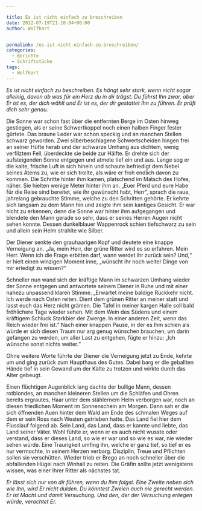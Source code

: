 ```yaml
---

title: Es ist nicht einfach zu breschreiben
date: 2012-07-19T21:10:04+00:00
author: Wolfhart


permalink: /es-ist-nicht-einfach-zu-breschreiben/
categories:
  - Berichte
  - Schriftstücke
tags:
  - Wolfhart
---
```

_Es ist nicht einfach zu beschreiben. Es hängt sehr stark, wenn nicht sogar alleinig, davon ab was für ein Herz du in dir trägst. Du führst Ihn zwar, aber Er ist es, der dich wählt und Er ist es, der dir gestattet Ihn zu führen. Er prüft dich sehr genau._<!--more-->



Die Sonne war schon fast über die entfernten Berge im Osten hinweg gestiegen, als er seine Schwertkoppel noch einen halben Finger fester gürtete. Das braune Leder war schon speckig und an manchen Stellen schwarz geworden. Zwei silberbeschlagene Schwertscheiden hingen frei an seiner Hüfte herab und der schwarze Umhang aus dichtem, wenig verfilztem Fell, überdeckte sie beide zur Hälfte. Er drehte sich der aufsteigenden Sonne entgegen und atmete tief ein und aus. Lange sog er die kalte, frische Luft in sich hinein und schaute befriedigt dem Nebel seines Atems zu, wie er sich trollte, als wäre er froh endlich davon zu kommen. Die Schritte hinter ihm kamen, platschend im Matsch des Hofes, näher. Sie hielten wenige Meter hinter ihm an. „Euer Pferd und eure Habe für die Reise sind bereitet, wie ihr gewünscht habt, Herr“, sprach die raue, jahrelang gebrauchte Stimme, welche zu den Schritten gehörte. Er kehrte sich langsam zu dem Mann hin und zeigte ihm sein kantiges Gesicht. Er war nicht zu erkennen, denn die Sonne war hinter ihm aufgegangen und blendete den Mann gerade so sehr, dass er seines Herren Augen nicht sehen konnte. Dessen dunkelblauer Wappenrock schien tiefschwarz zu sein und allein sein Helm strahlte wie Silber.

Der Diener senkte den grauhaarigen Kopf und deutete eine knappe Verneigung an. „Ja, mein Herr, der grüne Ritter wird es so erfahren. Mein Herr. Wenn ich die Frage erbitten darf, wann werdet ihr zurück sein? Und,“ er hielt einen winzigen Moment inne, „wünscht ihr noch weiter Dinge von mir erledigt zu wissen?“

Schneller nun wand sich der kräftige Mann im schwarzen Umhang wieder der Sonne entgegen und antwortete seinem Diener in Ruhe und mit einer nahezu unpassend klaren Stimme. „Erwartet meine baldige Rückkehr nicht. Ich werde nach Osten reiten. Dient dem grünen Ritter an meiner statt und lasst euch das Herz nicht grämen. Die Tafel in meiner kargen Halle soll bald fröhlichere Tage wieder sehen. Mit dem Wein des Südens und einem kräftigem Schluck Starkbier der Zwerge. In einer anderen Zeit, wenn das Reich wieder frei ist.&#8220; Nach einer knappen Pause, in der es Ihm schien als würde er sich diesen Traum nur arg genug wünschen brauchen, um darin gefangen zu werden, um aller Last zu entgehen, fügte er hinzu: &#8222;Ich wünsche sonst nichts weiter.“

Ohne weitere Worte führte der Diener die Verneigung jetzt zu Ende, kehrte um und ging zurück zum Haupthaus des Gutes. Dabei barg er die geballten Hände tief in sein Gewand um der Kälte zu trotzen und wirkte durch das Alter gebeugt.

Einen flüchtigen Augenblick lang dachte der bullige Mann, dessen rotblondes, an manchen kleineren Stellen um die Schläfen und Ohren bereits ergrautes, Haar unter dem stählernem Helm verborgen war, noch an diesen friedlichen Moment im Sonnenschein am Morgen. Dann sah er die sich öffnenden Auen hinter dem Wald am Ende des schmalen Weges auf dem er sein Ross nach Westen getrieben hatte. Das Land fiel hier dem Flusslauf folgend ab. Sein Land, das Land, dass er kannte und liebte, das Land seiner Väter. Wohl fühlte er, wenn er es auch nicht wusste oder verstand, dass er dieses Land, so wie er war und so wie es war, nie wieder sehen würde. Eine Traurigkeit umfing ihn, welche er ganz tief, so tief er es nur vermochte, in seinem Herzen verbarg. Disziplin, Treue und Pflichten sollen sie verschütten. Wieder trieb er Brego an noch schneller über die abfallenden Hügel nach Winhall zu reiten. Die Gräfin sollte jetzt wenigstens wissen, was einer Ihrer Ritter als nächstes tat.

_Er lässt sich nur von dir führen, wenn du Ihm folgst. Eine Zweite neben sich wie Ihn, wird Er nicht dulden. Du könntest Zweien auch nie gerecht werden. Er ist Macht und damit Versuchung. Und den, der der Versuchung erliegen würde, verachtet Er._

&nbsp;

&nbsp;
